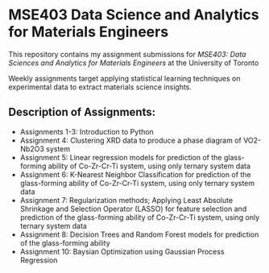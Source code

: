 # MSE403 Data Science and Analytics for Materials Engineers

This repository contains my assignment submissions for _MSE403: Data Sciences and Analytics for Materials Engineers_ at the University of Toronto

Weekly assignments target applying statistical learning techniques on experimental data to extract materials science insights.

## Description of Assignments:
- Assignments 1-3: Introduction to Python
- Assignment 4: Clustering XRD data to produce a phase diagram of VO2-Nb2O3 system
- Assignment 5: Linear regression models for prediction of the glass-forming ability of Co-Zr-Cr-Ti system, using only ternary system data
- Assignment 6: K-Nearest Neighbor Classification for prediction of the glass-forming ability of Co-Zr-Cr-Ti system, using only ternary system data
- Assignment 7: Regularization methods; Applying Least Absolute Shrinkage and Selection Operator (LASSO) for feature selection and prediction of the glass-forming ability of Co-Zr-Cr-Ti system, using only ternary system data
- Assignment 8: Decision Trees and Random Forest models for prediction of the glass-forming ability
- Assignment 10: Baysian Optimization using Gaussian Process Regression 
